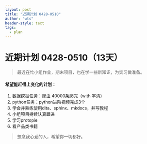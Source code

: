 ```yaml
---
layout: post
title: "近期计划 0428-0510"
author: "wts"
header-style: text
tags:
  - plan
---
```

# 近期计划 0428-0510（13天）
> 最近在忙小组作业，期末项目，也在学一些新知识，为实习做准备。

#### 希望能赶得上变化的计划：
1. 数据挖掘任务：爬虫 40000条爬完（with 宇清）
2. python任务：python进阶视频完成3个
3. 学会并熟练使用dita、sphinx、mkdocs，并写教程
4. 小组项目持续认真跟进
5. 学习protopie
6. 看产品类书籍

> 想念我心爱的人，希望你一切都好。
